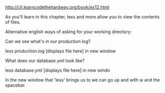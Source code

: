 http://cli.learncodethehardway.org/book/ex12.html

As you'll learn in this chapter, less and more allow you to view the contents of files.




Alternative english ways of asking for your working directory:


Can we see what's in our production log?

less production.log
[displays file here] in new window 



What does our database.yml look like?

less database.yml 
[displays file here] in new windo 


In the new window that 'less' brings us to we can go up and with w and the spacebar. 
